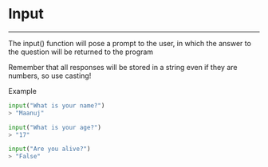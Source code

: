 # Input

---

The input() function will pose a prompt to the user, in which the answer to the question will be returned to the program

Remember that all responses will be stored in a string even if they are numbers, so use casting!

Example

```python
input("What is your name?")
> "Maanuj"

input("What is your age?")
> "17"

input("Are you alive?")
> "False"
```